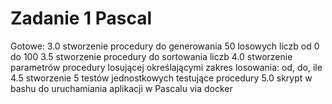 # Zadanie 1 Pascal

Gotowe:
3.0 stworzenie procedury do generowania 50 losowych liczb od 0 do 100
3.5 stworzenie procedury do sortowania liczb
4.0 stworzenie parametrów procedury losującej określającymi zakres
losowania: od, do, ile
4.5 stworzenie 5 testów jednostkowych testujące procedury
5.0 skrypt w bashu do uruchamiania aplikacji w Pascalu via docker